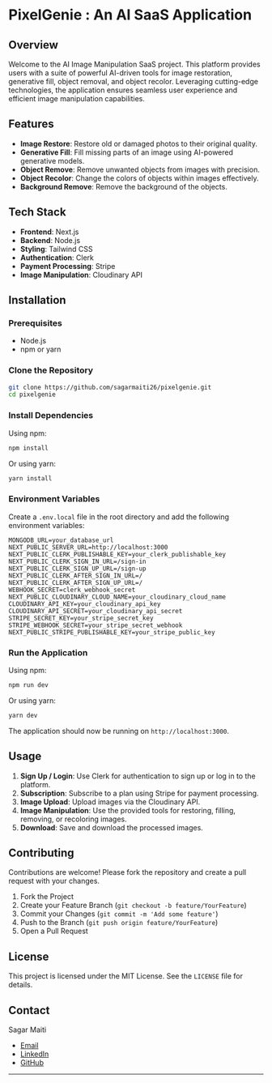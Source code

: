 # PixelGenie : An AI SaaS Application

## Overview

Welcome to the AI Image Manipulation SaaS project. This platform provides users with a suite of powerful AI-driven tools for image restoration, generative fill, object removal, and object recolor. Leveraging cutting-edge technologies, the application ensures seamless user experience and efficient image manipulation capabilities.

## Features

- **Image Restore**: Restore old or damaged photos to their original quality.
- **Generative Fill**: Fill missing parts of an image using AI-powered generative models.
- **Object Remove**: Remove unwanted objects from images with precision.
- **Object Recolor**: Change the colors of objects within images effectively.
- **Background Remove**: Remove the background of the objects.

## Tech Stack

- **Frontend**: Next.js
- **Backend**: Node.js
- **Styling**: Tailwind CSS
- **Authentication**: Clerk
- **Payment Processing**: Stripe
- **Image Manipulation**: Cloudinary API

## Installation

### Prerequisites

- Node.js
- npm or yarn

### Clone the Repository

```bash
git clone https://github.com/sagarmaiti26/pixelgenie.git
cd pixelgenie
```

### Install Dependencies

Using npm:
```bash
npm install
```

Or using yarn:
```bash
yarn install
```

### Environment Variables

Create a `.env.local` file in the root directory and add the following environment variables:

```env
MONGODB_URL=your_database_url
NEXT_PUBLIC_SERVER_URL=http://localhost:3000
NEXT_PUBLIC_CLERK_PUBLISHABLE_KEY=your_clerk_publishable_key
NEXT_PUBLIC_CLERK_SIGN_IN_URL=/sign-in
NEXT_PUBLIC_CLERK_SIGN_UP_URL=/sign-up
NEXT_PUBLIC_CLERK_AFTER_SIGN_IN_URL=/
NEXT_PUBLIC_CLERK_AFTER_SIGN_UP_URL=/
WEBHOOK_SECRET=clerk_webhook_secret
NEXT_PUBLIC_CLOUDINARY_CLOUD_NAME=your_cloudinary_cloud_name
CLOUDINARY_API_KEY=your_cloudinary_api_key
CLOUDINARY_API_SECRET=your_cloudinary_api_secret
STRIPE_SECRET_KEY=your_stripe_secret_key
STRIPE_WEBHOOK_SECRET=your_stripe_secret_webhook
NEXT_PUBLIC_STRIPE_PUBLISHABLE_KEY=your_stripe_public_key
```

### Run the Application

Using npm:
```bash
npm run dev
```

Or using yarn:
```bash
yarn dev
```

The application should now be running on `http://localhost:3000`.

## Usage

1. **Sign Up / Login**: Use Clerk for authentication to sign up or log in to the platform.
2. **Subscription**: Subscribe to a plan using Stripe for payment processing.
3. **Image Upload**: Upload images via the Cloudinary API.
4. **Image Manipulation**: Use the provided tools for restoring, filling, removing, or recoloring images.
5. **Download**: Save and download the processed images.

## Contributing

Contributions are welcome! Please fork the repository and create a pull request with your changes.

1. Fork the Project
2. Create your Feature Branch (`git checkout -b feature/YourFeature`)
3. Commit your Changes (`git commit -m 'Add some feature'`)
4. Push to the Branch (`git push origin feature/YourFeature`)
5. Open a Pull Request

## License

This project is licensed under the MIT License. See the `LICENSE` file for details.

## Contact

Sagar Maiti  
- [Email](mailto:sagarmaiti277@gmail.com)  
- [LinkedIn](https://www.linkedin.com/in/sagarmaiti26)  
- [GitHub](https://github.com/sagarmaiti26)

---
